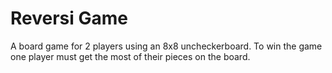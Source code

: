 # Reversi Game
 A board game for 2 players using an 8x8 uncheckerboard. To win the game one player must get the most of their pieces on the board.
